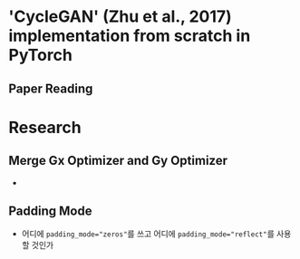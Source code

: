 # 'CycleGAN' (Zhu et al., 2017) implementation from scratch in PyTorch
## Paper Reading

# Research
## Merge Gx Optimizer and Gy Optimizer
- 
## Padding Mode
- 어디에 `padding_mode="zeros"`를 쓰고 어디에 `padding_mode="reflect"`를 사용할 것인가
